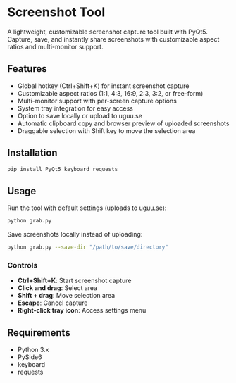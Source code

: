 # Screenshot Tool

A lightweight, customizable screenshot capture tool built with PyQt5. Capture, save, and instantly share screenshots with customizable aspect ratios and multi-monitor support.

## Features

- Global hotkey (Ctrl+Shift+K) for instant screenshot capture
- Customizable aspect ratios (1:1, 4:3, 16:9, 2:3, 3:2, or free-form)
- Multi-monitor support with per-screen capture options
- System tray integration for easy access
- Option to save locally or upload to uguu.se
- Automatic clipboard copy and browser preview of uploaded screenshots
- Draggable selection with Shift key to move the selection area

## Installation

```bash
pip install PyQt5 keyboard requests
```

## Usage

Run the tool with default settings (uploads to uguu.se):
```bash
python grab.py
```

Save screenshots locally instead of uploading:
```bash
python grab.py --save-dir "/path/to/save/directory"
```

### Controls

- **Ctrl+Shift+K**: Start screenshot capture
- **Click and drag**: Select area
- **Shift + drag**: Move selection area
- **Escape**: Cancel capture
- **Right-click tray icon**: Access settings menu

## Requirements

- Python 3.x
- PySide6
- keyboard
- requests
